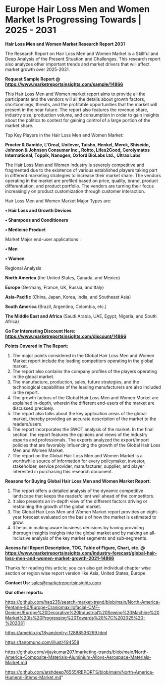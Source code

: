 # Europe Hair Loss Men and Women Market Is Progressing Towards | 2025 - 2031

<strong>Hair Loss Men and Women Market Research Report 2031</strong>

The Research Report on Hair Loss Men and Women Market is a Skillful and Deep Analysis of the Present Situation and Challenges. This research report also analyzes other important trends and market drivers that will affect market growth over 2025-2031.

<strong>Request Sample Report @ <a href=https://www.marketreportsinsights.com/sample/14866>https://www.marketreportsinsights.com/sample/14866</a></strong>

This Hair Loss Men and Women market report aims to provide all the participants and the vendors will all the details about growth factors, shortcomings, threats, and the profitable opportunities that the market will present in the near future. The report also features the revenue share, industry size, production volume, and consumption in order to gain insights about the politics to contest for gaining control of a large portion of the market share.

Top Key Players in the Hair Loss Men and Women Market:

<strong>Procter & Gamble, L'Oreal, Unilever, Taisho, Henkel, Merck, Shiseido, Johnson & Johnson Consumer Inc., Rohto, Lifes2Good, Gerolymatos International, Toppik, Nanogen, Oxford BioLabs Ltd., Ultrax Labs</strong>

The Hair Loss Men and Women Industry is severely competitive and fragmented due to the existence of various established players taking part in different marketing strategies to increase their market share. The vendors operating in the market are profiled based on price, quality, brand, product differentiation, and product portfolio. The vendors are turning their focus increasingly on product customization through customer interaction.

Hair Loss Men and Women Market Major Types are:

<strong>• Hair Loss and Growth Devices

• Shampoos and Conditioners

• Medicine Product</strong>

Market Major end-user applications :

<strong>• Men

• Women</strong>

Regional Analysis

</u><strong><b>North America</b></strong> (the United States, Canada, and Mexico)

<strong><b>Europe </b></strong>(Germany, France, UK, Russia, and Italy)

<strong><b>Asia-Pacific</b></strong> (China, Japan, Korea, India, and Southeast Asia)

<strong><b>South America</b></strong> (Brazil, Argentina, Colombia, etc.)

<strong><b>The Middle East and Africa</b></strong> (Saudi Arabia, UAE, Egypt, Nigeria, and South Africa)

<strong>Go For Interesting Discount Here: <a href=https://www.marketreportsinsights.com/discount/14866>https://www.marketreportsinsights.com/discount/14866</a></strong>

<strong>Points Covered in The Report:</strong>
<ol>
  <li>The major points considered in the Global Hair Loss Men and Women Market report include the leading competitors operating in the global market.</li>
  <li>The report also contains the company profiles of the players operating in the global market.</li>
  <li>The manufacture, production, sales, future strategies, and the technological capabilities of the leading manufacturers are also included in the report.</li>
  <li>The growth factors of the Global Hair Loss Men and Women Market are explained in-depth, wherein the different end-users of the market are discussed precisely.</li>
  <li>The report also talks about the key application areas of the global market, thereby providing an accurate description of the market to the readers/users.</li>
  <li>The report incorporates the SWOT analysis of the market. In the final section, the report features the opinions and views of the industry experts and professionals. The experts analyzed the export/import policies that are favorably influencing the growth of the Global Hair Loss Men and Women Market.</li>
  <li>The report on the Global Hair Loss Men and Women Market is a worthwhile source of information for every policymaker, investor, stakeholder, service provider, manufacturer, supplier, and player interested in purchasing this research document.</li>
</ol>
<strong>Reasons for Buying Global Hair Loss Men and Women Market Report:</strong>

<ol>
  <li>The report offers a detailed analysis of the dynamic competitive landscape that keeps the reader/client well ahead of the competitors.</li>
  <li>It also presents an in-depth view of the different factors driving or restraining the growth of the global market.</li>
  <li>The Global Hair Loss Men and Women Market report provides an eight-year forecast evaluated on the basis of how the market is estimated to grow.</li>
  <li>It helps in making aware business decisions by having providing thorough insights insights into the global market and by making an all-inclusive analysis of the key market segments and sub-segments.</li>
</ol>
<strong>Access full Report Description, TOC, Table of Figure, Chart, etc. @ <a href=https://www.marketreportsinsights.com/industry-forecast/global-hair-loss-men-and-women-market-growth-2021-14866>https://www.marketreportsinsights.com/industry-forecast/global-hair-loss-men-and-women-market-growth-2021-14866</a></strong>


Thanks for reading this article; you can also get individual chapter wise section or region wise report version like Asia, United States, Europe.

<strong>Contact Us:</strong>
sales@marketreportsinsights.com

<strong>Our other reports:</strong>

<a href=https://github.com/haq235/search-market-trend/blob/main/North-America-Pentane-80/Europe-Craniomaxillofacial-CMF-Devices/Europe%20Decorative%20Industrial%20Sewing%20Machine%20Market%20Is%20Progressing%20Towards%20%7C%202025%20-%202031>https://github.com/haq235/search-market-trend/blob/main/North-America-Pentane-80/Europe-Craniomaxillofacial-CMF-Devices/Europe%20Decorative%20Industrial%20Sewing%20Machine%20Market%20Is%20Progressing%20Towards%20%7C%202025%20-%202031</a>

<a href=https://ameblo.jp/18yam/entry-12888536269.html>https://ameblo.jp/18yam/entry-12888536269.html</a>

<a href=https://tanomuno.com/illust/494558>https://tanomuno.com/illust/494558</a>

<a href=https://github.com/vijaykumar207/marketing-trands/blob/main/North-America-Composite-Materials-Aluminium-Alloys-Aerospace-Materials-Market.md>https://github.com/vijaykumar207/marketing-trands/blob/main/North-America-Composite-Materials-Aluminium-Alloys-Aerospace-Materials-Market.md</a>

<a href=https://github.com/arshdeep76555/REPORTS/blob/main/North-America-Humeral-Stems-Market.md>https://github.com/arshdeep76555/REPORTS/blob/main/North-America-Humeral-Stems-Market.md</a>"
